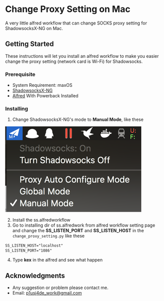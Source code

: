 # Change Proxy Setting on Mac

A very little alfred workflow that can change SOCKS proxy setting for ShadowsocksX-NG on Mac.

## Getting Started

These instructions will let you install an alfred workflow to make you easier change the proxy setting (network card is Wi-Fi) for Shadowsocks.

### Prerequisite

* System Requirement: maxOS
* [ShadowsocksX-NG](https://github.com/shadowsocks/ShadowsocksX-NG)
* [Alfred](https://www.alfredapp.com) With Powerback Installed

### Installing

1. Change ShadowsocksX-NG's mode to **Manual Mode**, like these

![](https://github.com/dvstter/Change-Mac-Proxy-Setting-With-Alfred/blob/master/ss_settings.png)

2. Install the ss.alfredworkflow
3. Go to installing dir of ss.alfredwork from alfred workflow setting page and change the **SS_LISTEN_PORT** and **SS_LISTEN_HOST** in the `change_proxy_setting.py` like these
```
SS_LISTEN_HOST="localhost"
SS_LISTEN_PORT="1086"
```
4. Type **kex** in the alfred and see what happen

## Acknowledgments

* Any suggestion or problem please contact me.
* Email: p1usj4de_work@gmail.com
